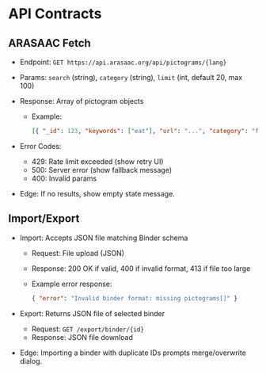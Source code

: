 # API Contracts

## ARASAAC Fetch

- Endpoint: `GET https://api.arasaac.org/api/pictograms/{lang}`
- Params: `search` (string), `category` (string), `limit` (int, default 20, max 100)
- Response: Array of pictogram objects

  - Example:

    ```json
    [{ "_id": 123, "keywords": ["eat"], "url": "...", "category": "food" }]
    ```

- Error Codes:
  - 429: Rate limit exceeded (show retry UI)
  - 500: Server error (show fallback message)
  - 400: Invalid params
- Edge: If no results, show empty state message.

## Import/Export

- Import: Accepts JSON file matching Binder schema

  - Request: File upload (JSON)
  - Response: 200 OK if valid, 400 if invalid format, 413 if file too large
  - Example error response:

    ```json
    { "error": "Invalid binder format: missing pictograms[]" }
    ```

- Export: Returns JSON file of selected binder
  - Request: `GET /export/binder/{id}`
  - Response: JSON file download
- Edge: Importing a binder with duplicate IDs prompts merge/overwrite dialog.
